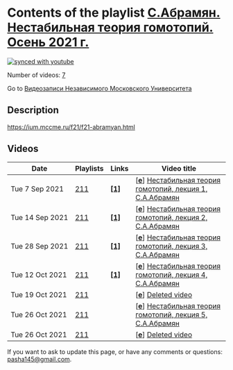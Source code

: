 # Contents of the playlist [C.Абрамян. Нестабильная теория гомотопий. Осень 2021 г.](https://www.youtube.com/playlist?list=PLp9ABVh6_x4FC_Sn29HdT5qdcv2BdPg1P)

[![synced with youtube](https://img.shields.io/github/last-commit/mathphysschool/mathphysschool.github.io/autoupdate1?label=synced%20with%20youtube)](https://github.com/mathphysschool/mathphysschool.github.io/commits/autoupdate1)

Number of videos: [7](#videos)

Go to [Видеозаписи Независимого Московского Университета](../README.md)

## Description

<https://ium.mccme.ru/f21/f21-abramyan.html>

## Videos

|Date|Playlists|Links|Video title|
|---|---|---|---|
| Tue&nbsp;7&nbsp;Sep&nbsp;2021 | [211](../playlists/211 "C.Абрамян. Нестабильная теория гомотопий. Осень 2021 г.") | [**[1]**](https://ium.mccme.ru/f21/f21-abramyan.html) | [[**e**](https://studio.youtube.com/video/R9X8Kvt4N6I/edit "Edit")] [Нестабильная теория гомотопий, лекция 1, С.А.Абрамян](https://www.youtube.com/watch?v=R9X8Kvt4N6I&list=PLp9ABVh6_x4FC_Sn29HdT5qdcv2BdPg1P "https://ium.mccme.ru/f21/f21-abramyan.html") |
| Tue&nbsp;14&nbsp;Sep&nbsp;2021 | [211](../playlists/211 "C.Абрамян. Нестабильная теория гомотопий. Осень 2021 г.") | [**[1]**](https://ium.mccme.ru/f21/f21-abramyan.html) | [[**e**](https://studio.youtube.com/video/cVeFfGVQH4U/edit "Edit")] [Нестабильная теория гомотопий, лекция 2, С.А.Абрамян](https://www.youtube.com/watch?v=cVeFfGVQH4U&list=PLp9ABVh6_x4FC_Sn29HdT5qdcv2BdPg1P "https://ium.mccme.ru/f21/f21-abramyan.html") |
| Tue&nbsp;28&nbsp;Sep&nbsp;2021 | [211](../playlists/211 "C.Абрамян. Нестабильная теория гомотопий. Осень 2021 г.") | [**[1]**](https://ium.mccme.ru/f21/f21-abramyan.html) | [[**e**](https://studio.youtube.com/video/aizYpi5uxO8/edit "Edit")] [Нестабильная теория гомотопий, лекция 3, С.А.Абрамян](https://www.youtube.com/watch?v=aizYpi5uxO8&list=PLp9ABVh6_x4FC_Sn29HdT5qdcv2BdPg1P "https://ium.mccme.ru/f21/f21-abramyan.html") |
| Tue&nbsp;12&nbsp;Oct&nbsp;2021 | [211](../playlists/211 "C.Абрамян. Нестабильная теория гомотопий. Осень 2021 г.") | [**[1]**](https://ium.mccme.ru/f21/f21-abramyan.html) | [[**e**](https://studio.youtube.com/video/CNWDnkIeGvE/edit "Edit")] [Нестабильная теория гомотопий, лекция 4, С.А.Абрамян](https://www.youtube.com/watch?v=CNWDnkIeGvE&list=PLp9ABVh6_x4FC_Sn29HdT5qdcv2BdPg1P "https://ium.mccme.ru/f21/f21-abramyan.html") |
| Tue&nbsp;19&nbsp;Oct&nbsp;2021 | [211](../playlists/211 "C.Абрамян. Нестабильная теория гомотопий. Осень 2021 г.") |  | [[**e**](https://studio.youtube.com/video/xa-ZiWXLgMU/edit "Edit")] [Deleted video](https://www.youtube.com/watch?v=xa-ZiWXLgMU&list=PLp9ABVh6_x4FC_Sn29HdT5qdcv2BdPg1P "This video is unavailable.") |
| Tue&nbsp;26&nbsp;Oct&nbsp;2021 | [211](../playlists/211 "C.Абрамян. Нестабильная теория гомотопий. Осень 2021 г.") |  | [[**e**](https://studio.youtube.com/video/wIZES-qMPX8/edit "Edit")] [Нестабильная теория гомотопий, лекция 5, С.А.Абрамян](https://www.youtube.com/watch?v=wIZES-qMPX8&list=PLp9ABVh6_x4FC_Sn29HdT5qdcv2BdPg1P) |
| Tue&nbsp;26&nbsp;Oct&nbsp;2021 | [211](../playlists/211 "C.Абрамян. Нестабильная теория гомотопий. Осень 2021 г.") |  | [[**e**](https://studio.youtube.com/video/3i8X8Nl3S5U/edit "Edit")] [Deleted video](https://www.youtube.com/watch?v=3i8X8Nl3S5U&list=PLp9ABVh6_x4FC_Sn29HdT5qdcv2BdPg1P "This video is unavailable.") |


 If you want to ask to update this page, or have any comments or questions: <pasha145@gmail.com>.